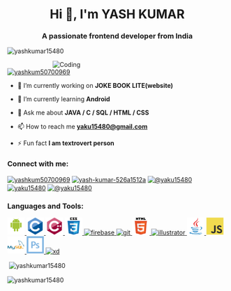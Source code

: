 <h1 align="center">Hi 🤘, I'm YASH KUMAR</h1>
<h3 align="center">A passionate frontend developer from India</h3>

<p align="left"> <img src="https://komarev.com/ghpvc/?username=yashkumar15480&label=Profile%20views&color=0e75b6&style=flat" alt="yashkumar15480" /> </p>
<img align="right" alt="Coding" width="400" src="https://media.giphy.com/media/LmNwrBhejkK9EFP504/giphy.gif">
<p align="left"> <a href="https://twitter.com/yashkum50700969" target="blank"><img src="https://img.shields.io/twitter/follow/yashkum50700969?logo=twitter&style=for-the-badge" alt="yashkum50700969" /></a> </p>

- 🔭 I’m currently working on **JOKE BOOK LITE(website)**

- 🌱 I’m currently learning **Android**

- 💬 Ask me about **JAVA / C / SQL / HTML / CSS**

- 📫 How to reach me **yaku15480@gmail.com**

- ⚡ Fun fact **I am textrovert person**

<h3 align="left">Connect with me:</h3>
<p align="left">
<a href="https://twitter.com/yashkum50700969" target="blank"><img align="center" src="https://raw.githubusercontent.com/rahuldkjain/github-profile-readme-generator/master/src/images/icons/Social/twitter.svg" alt="yashkum50700969" height="30" width="40" /></a>
<a href="https://linkedin.com/in/yash-kumar-526a1512a" target="blank"><img align="center" src="https://raw.githubusercontent.com/rahuldkjain/github-profile-readme-generator/master/src/images/icons/Social/linked-in-alt.svg" alt="yash-kumar-526a1512a" height="30" width="40" /></a>
<a href="https://www.hackerrank.com/@yaku15480" target="blank"><img align="center" src="https://raw.githubusercontent.com/rahuldkjain/github-profile-readme-generator/master/src/images/icons/Social/hackerrank.svg" alt="@yaku15480" height="30" width="40" /></a>
<a href="https://www.leetcode.com/yaku15480" target="blank"><img align="center" src="https://raw.githubusercontent.com/rahuldkjain/github-profile-readme-generator/master/src/images/icons/Social/leet-code.svg" alt="yaku15480" height="30" width="40" /></a>
<a href="https://www.hackerearth.com/@yaku15480" target="blank"><img align="center" src="https://raw.githubusercontent.com/rahuldkjain/github-profile-readme-generator/master/src/images/icons/Social/hackerearth.svg" alt="@yaku15480" height="30" width="40" /></a>
</p>

<h3 align="left">Languages and Tools:</h3>
<p align="left"> <a href="https://developer.android.com" target="_blank"> <img src="https://raw.githubusercontent.com/devicons/devicon/master/icons/android/android-original-wordmark.svg" alt="android" width="40" height="40"/> </a> <a href="https://www.cprogramming.com/" target="_blank"> <img src="https://raw.githubusercontent.com/devicons/devicon/master/icons/c/c-original.svg" alt="c" width="40" height="40"/> </a> <a href="https://www.w3schools.com/cpp/" target="_blank"> <img src="https://raw.githubusercontent.com/devicons/devicon/master/icons/cplusplus/cplusplus-original.svg" alt="cplusplus" width="40" height="40"/> </a> <a href="https://www.w3schools.com/css/" target="_blank"> <img src="https://raw.githubusercontent.com/devicons/devicon/master/icons/css3/css3-original-wordmark.svg" alt="css3" width="40" height="40"/> </a> <a href="https://firebase.google.com/" target="_blank"> <img src="https://www.vectorlogo.zone/logos/firebase/firebase-icon.svg" alt="firebase" width="40" height="40"/> </a> <a href="https://git-scm.com/" target="_blank"> <img src="https://www.vectorlogo.zone/logos/git-scm/git-scm-icon.svg" alt="git" width="40" height="40"/> </a> <a href="https://www.w3.org/html/" target="_blank"> <img src="https://raw.githubusercontent.com/devicons/devicon/master/icons/html5/html5-original-wordmark.svg" alt="html5" width="40" height="40"/> </a> <a href="https://www.adobe.com/in/products/illustrator.html" target="_blank"> <img src="https://www.vectorlogo.zone/logos/adobe_illustrator/adobe_illustrator-icon.svg" alt="illustrator" width="40" height="40"/> </a> <a href="https://www.java.com" target="_blank"> <img src="https://raw.githubusercontent.com/devicons/devicon/master/icons/java/java-original.svg" alt="java" width="40" height="40"/> </a> <a href="https://developer.mozilla.org/en-US/docs/Web/JavaScript" target="_blank"> <img src="https://raw.githubusercontent.com/devicons/devicon/master/icons/javascript/javascript-original.svg" alt="javascript" width="40" height="40"/> </a> <a href="https://www.mysql.com/" target="_blank"> <img src="https://raw.githubusercontent.com/devicons/devicon/master/icons/mysql/mysql-original-wordmark.svg" alt="mysql" width="40" height="40"/> </a> <a href="https://www.photoshop.com/en" target="_blank"> <img src="https://raw.githubusercontent.com/devicons/devicon/master/icons/photoshop/photoshop-line.svg" alt="photoshop" width="40" height="40"/> </a> <a href="https://www.adobe.com/products/xd.html" target="_blank"> <img src="https://cdn.worldvectorlogo.com/logos/adobe-xd.svg" alt="xd" width="40" height="40"/> </a> </p>

<p>&nbsp;<img align="center" src="https://github-readme-stats.vercel.app/api?username=yashkumar15480&show_icons=true&locale=en" alt="yashkumar15480" /></p>

<p><img align="center" src="https://github-readme-streak-stats.herokuapp.com/?user=yashkumar15480&" alt="yashkumar15480" /></p>
